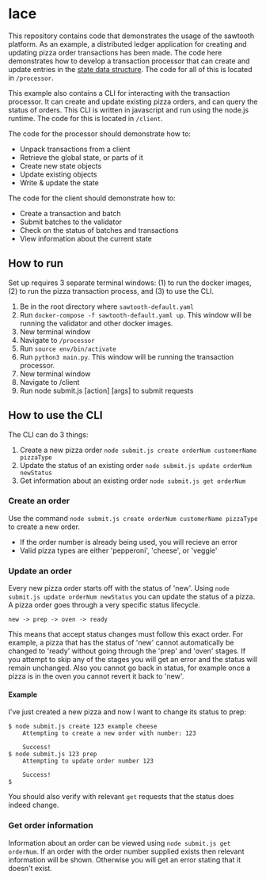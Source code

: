# lace
This repository contains code that demonstrates the usage of the sawtooth platform. As an example, a distributed ledger application for creating and updating pizza order transactions has been made. The code here demonstrates how to develop a transaction processor that can create and update entries in the [state data structure](https://sawtooth.hyperledger.org/docs/core/nightly/master/architecture/global_state.html). The code for all of this is located in `/processor`.

This example also contains a CLI for interacting with the transaction processor. It can create and update existing pizza orders, and can query the status of orders. This CLI is written in javascript and run using the node.js runtime. The code for this is located in `/client`.

The code for the processor should demonstrate how to:
- Unpack transactions from a client
- Retrieve the global state, or parts of it
- Create new state objects
- Update existing objects
- Write & update the state

The code for the client should demonstrate how to:
- Create a transaction and batch
- Submit batches to the validator
- Check on the status of batches and transactions
- View information about the current state

## How to run
Set up requires 3 separate terminal windows: (1) to run the docker images, (2) to run the pizza transaction process, and (3) to use the CLI.
1. Be in the root directory where `sawtooth-default.yaml` 
2. Run `docker-compose -f sawtooth-default.yaml up`. This window will be running the validator and other docker images.
3. New terminal window
4. Navigate to `/processor`
5. Run `source env/bin/activate`
6. Run `python3 main.py`. This window will be running the transaction processor.
7. New terminal window
8. Navigate to /client
8. Run node submit.js [action] [args] to submit requests

## How to use the CLI
The CLI can do 3 things:
1. Create a new pizza order `node submit.js create orderNum customerName pizzaType`
2. Update the status of an existing order `node submit.js update orderNum newStatus`
3. Get information about an existing order `node submit.js get orderNum`

### Create an order
Use the command `node submit.js create orderNum customerName pizzaType` to create a new order.
- If the order number is already being used, you will recieve an error
- Valid pizza types are either 'pepperoni', 'cheese', or 'veggie'

### Update an order
Every new pizza order starts off with the status of 'new'. Using `node submit.js update orderNum newStatus` you can update the status of a pizza. A pizza order goes through a very specific status lifecycle.

    new -> prep -> oven -> ready
This means that accept status changes must follow this exact order. For example, a pizza that has the status of 'new' cannot automatically be changed to 'ready' without going through the 'prep' and 'oven' stages. If you attempt to skip any of the stages you will get an error and the status will remain unchanged. Also you cannot go back in status, for example once a pizza is in the oven you cannot revert it back to 'new'.

#### Example
I've just created a new pizza and now I want to change its status to prep:

    $ node submit.js create 123 example cheese
        Attempting to create a new order with number: 123

        Success!
    $ node submit.js 123 prep
        Attempting to update order number 123

        Success! 
    $
You should also verify with relevant `get` requests that the status does indeed change.   

### Get order information
Information about an order can be viewed using `node submit.js get orderNum`. If an order with the order number supplied exists then relevant information will be shown. Otherwise you will get an error stating that it doesn't exist.
